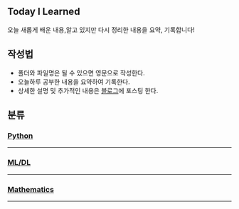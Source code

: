 ## Today I Learned
오늘 새롭게 배운 내용,알고 있지만 다시 정리한 내용을 요약, 기록합니다!  


## 작성법
- 폴더와 파일명은 될 수 있으면 영문으로 작성한다.
- 오늘하루 공부한 내용을 요약하여 기록한다. 
- 상세한 설명 및 추가적인 내용은 [블로그](https://velog.io/@hangils)에 포스팅 한다. 

## 분류  

### [Python](https://github.com/dangils/TIL/tree/main/Python)

<hr>  

### [ML/DL](https://github.com/dangils/TIL/tree/main/ML-DL) 

<hr>  

### [Mathematics](https://github.com/dangils/TIL/tree/main/Mathematics)
<hr>  

